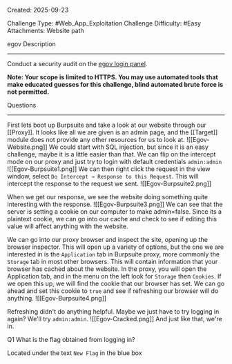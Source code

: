 Created: 2025-09-23

Challenge Type: #Web_App_Exploitation
Challenge Difficulty: #Easy
Attachments: Website path

egov
Description
***
Conduct a security audit on the [egov login panel](https://0d135339f0ee66818b58f73265b01639-egov.web.cityinthe.cloud/).  
  
**Note: Your scope is limited to HTTPS. You may use automated tools that make educated guesses for this challenge, blind automated brute force is not permitted.**

Questions
***
First lets boot up Burpsuite and take a look at our website through our [[Proxy]]. It looks like all we are given is an admin page, and the [[Target]] module does not provide any other resources for us to look at.
![[Egov-Website.png]]
We could start with SQL injection, but since it is an easy challenge, maybe it is a little easier than that. We can flip on the intercept mode on our proxy and just try to login with default credentials `admin:admin`
![[Egov-Burpsuite1.png]]
We can then right click the request in the view window, select `Do Intercept → Response to this Request`. This will intercept the response to the request we sent.
![[Egov-Burpsuite2.png]]

When we get our response, we see the website doing something quite interesting with the response.
![[Egov-Burpsuite3.png]]
We can see that the server is setting a cookie on our computer to make admin=false. Since its a plaintext cookie, we can go into our cache and check to see if editing this value will affect anything with the website. 

We can go into our proxy browser and inspect the site, opening up the browser inspector. This will open up a variety of options, but the one we are interested in is the `Application` tab in Burpsuite proxy, more commonly the `Storage` tab in most other browsers. This will contain information that your browser has cached about the website. In the proxy, you will open the Application tab, and in the menu on the left look for `Storage` then `Cookies`.  If we open this up, we will find the cookie that our browser has set. We can go ahead and set this cookie to `true` and see if refreshing our browser will do anything.
![[Egov-Burpsuite4.png]]

Refreshing didn't do anything helpful. Maybe we just have to try logging in again? We'll try `admin:admin`.
![[Egov-Cracked.png]]
And just like that, we're in.

Q1
What is the flag obtained from logging in?

Located under the text `New Flag` in the blue box
